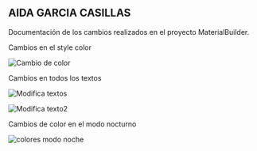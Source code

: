 ## AIDA GARCIA CASILLAS

Documentación de los cambios  realizados en el proyecto MaterialBuilder.

Cambios en el style  color

![Cambio de color](./img/cambiocolor.png)

Cambios en todos los textos

![Modifica textos](./img/textos.png)

![Modifica texto2](./img/texto2.png)

Cambios de  color  en el modo nocturno

![colores modo noche](./img/modonoche.png)